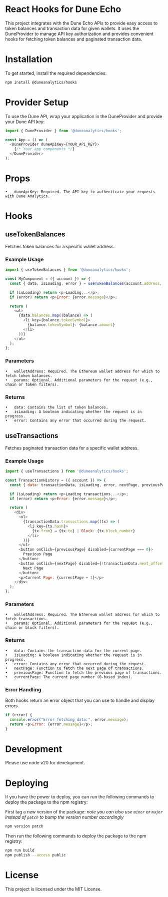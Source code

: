 # React Hooks for Dune Echo

This project integrates with the Dune Echo APIs to provide easy access to token balances and transaction data for given wallets. It uses the DuneProvider to manage API key authorization and provides convenient hooks for fetching token balances and paginated transaction data.

# Installation

To get started, install the required dependencies:

```bash
npm install @duneanalytics/hooks
```

# Provider Setup

To use the Dune API, wrap your application in the DuneProvider and provide your Dune API key:

```javascript
import { DuneProvider } from '@duneanalytics/hooks';

const App = () => (
  <DuneProvider duneApiKey={YOUR_API_KEY}>
    {/* Your app components */}
  </DuneProvider>
);
```

# Props

	•	duneApiKey: Required. The API key to authenticate your requests with Dune Analytics.

# Hooks

## useTokenBalances

Fetches token balances for a specific wallet address.

### Example Usage

```javascript
import { useTokenBalances } from '@duneanalytics/hooks';

const MyComponent = ({ account }) => {
  const { data, isLoading, error } = useTokenBalances(account.address, {});

  if (isLoading) return <p>Loading...</p>;
  if (error) return <p>Error: {error.message}</p>;

  return (
    <ul>
      {data.balances.map((balance) => (
        <li key={balance.tokenSymbol}>
          {balance.tokenSymbol}: {balance.amount}
        </li>
      ))}
    </ul>
  );
};
```

### Parameters

	•	walletAddress: Required. The Ethereum wallet address for which to fetch token balances.
	•	params: Optional. Additional parameters for the request (e.g., chain or token filters).

### Returns

	•	data: Contains the list of token balances.
	•	isLoading: A boolean indicating whether the request is in progress.
	•	error: Contains any error that occurred during the request.

## useTransactions

Fetches paginated transaction data for a specific wallet address.

### Example Usage

```javascript
import { useTransactions } from '@duneanalytics/hooks';

const TransactionHistory = ({ account }) => {
  const { data: transactionData, isLoading, error, nextPage, previousPage, currentPage } = useTransactions(account.address, {});

  if (isLoading) return <p>Loading transactions...</p>;
  if (error) return <p>Error: {error.message}</p>;

  return (
    <div>
      <ul>
        {transactionData.transactions.map((tx) => (
          <li key={tx.hash}>
            {tx.from} → {tx.to} | Block: {tx.block_number}
          </li>
        ))}
      </ul>
      <button onClick={previousPage} disabled={currentPage === 0}>
        Previous Page
      </button>
      <button onClick={nextPage} disabled={!transactionData.next_offset}>
        Next Page
      </button>
      <p>Current Page: {currentPage + 1}</p>
    </div>
  );
};
```

### Parameters

	•	walletAddress: Required. The Ethereum wallet address for which to fetch transactions.
	•	params: Optional. Additional parameters for the request (e.g., chain or block filters).

### Returns

	•	data: Contains the transaction data for the current page.
	•	isLoading: A boolean indicating whether the request is in progress.
	•	error: Contains any error that occurred during the request.
	•	nextPage: Function to fetch the next page of transactions.
	•	previousPage: Function to fetch the previous page of transactions.
	•	currentPage: The current page number (0-based index).

### Error Handling

Both hooks return an error object that you can use to handle and display errors.

```javascript 
if (error) {
  console.error("Error fetching data:", error.message);
  return <p>Error: {error.message}</p>;
}
``` 

# Development
Please use node v20 for development.

# Deploying
If you have the power to deploy, you can run the following commands to deploy the package to the npm registry:

First tag a new version of the package:
*note you can also use `minor` or `major` instead of `patch` to bump the version number accordingly*

```bash
npm version patch
```

Then run the following commands to deploy the package to the npm registry:

```bash
npm run build
npm publish --access public
```

# License

This project is licensed under the MIT License.
